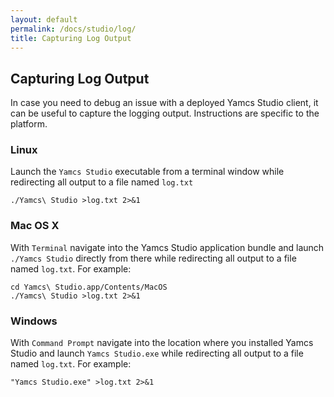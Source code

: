 ```yaml
---
layout: default
permalink: /docs/studio/log/
title: Capturing Log Output
---
```


## Capturing Log Output
In case you need to debug an issue with a deployed Yamcs Studio client, it can be useful to capture the logging output. Instructions are specific to the platform.

### Linux

Launch the `Yamcs Studio` executable from a terminal window while redirecting all output to a file named `log.txt`

    ./Yamcs\ Studio >log.txt 2>&1


### Mac OS X

With `Terminal` navigate into the Yamcs Studio application bundle and launch `./Yamcs Studio` directly
from there while redirecting all output to a file named `log.txt`. For example:

    cd Yamcs\ Studio.app/Contents/MacOS
    ./Yamcs\ Studio >log.txt 2>&1

### Windows

With `Command Prompt` navigate into the location where you installed Yamcs Studio and launch `Yamcs Studio.exe` while redirecting all output to a file named `log.txt`. For example:

    "Yamcs Studio.exe" >log.txt 2>&1
